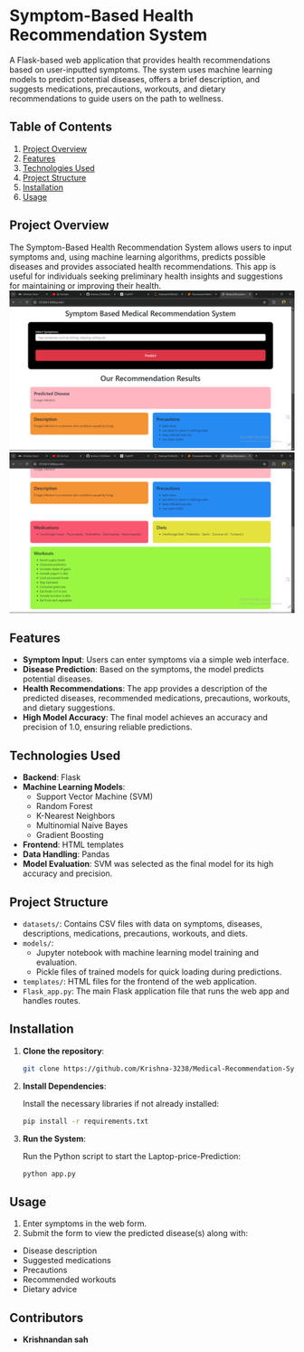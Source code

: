 # Symptom-Based Health Recommendation System

A Flask-based web application that provides health recommendations based on user-inputted symptoms. The system uses machine learning models to predict potential diseases, offers a brief description, and suggests medications, precautions, workouts, and dietary recommendations to guide users on the path to wellness.

## Table of Contents
1. [Project Overview](#project-overview)
2. [Features](#features)
3. [Technologies Used](#technologies-used)
4. [Project Structure](#project-structure)
5. [Installation](#installation)
6. [Usage](#usage)


## Project Overview

The Symptom-Based Health Recommendation System allows users to input symptoms and, using machine learning algorithms, predicts possible diseases and provides associated health recommendations. This app is useful for individuals seeking preliminary health insights and suggestions for maintaining or improving their health.
![Sample Output](https://github.com/Krishna-3238/Medical-Recommendation-System/blob/main/output%201.png)
![Sample Output](https://github.com/Krishna-3238/Medical-Recommendation-System/blob/main/output%202.png)


## Features

- **Symptom Input**: Users can enter symptoms via a simple web interface.
- **Disease Prediction**: Based on the symptoms, the model predicts potential diseases.
- **Health Recommendations**: The app provides a description of the predicted diseases, recommended medications, precautions, workouts, and dietary suggestions.
- **High Model Accuracy**: The final model achieves an accuracy and precision of 1.0, ensuring reliable predictions.

## Technologies Used

- **Backend**: Flask
- **Machine Learning Models**: 
  - Support Vector Machine (SVM)
  - Random Forest
  - K-Nearest Neighbors
  - Multinomial Naive Bayes
  - Gradient Boosting
- **Frontend**: HTML templates
- **Data Handling**: Pandas
- **Model Evaluation**: SVM was selected as the final model for its high accuracy and precision.

## Project Structure

- `datasets/`: Contains CSV files with data on symptoms, diseases, descriptions, medications, precautions, workouts, and diets.
- `models/`: 
  - Jupyter notebook with machine learning model training and evaluation.
  - Pickle files of trained models for quick loading during predictions.
- `templates/`: HTML files for the frontend of the web application.
- `Flask_app.py`: The main Flask application file that runs the web app and handles routes.

## Installation

1. **Clone the repository**:
   ```bash
   git clone https://github.com/Krishna-3238/Medical-Recommendation-System.git
   
2. **Install Dependencies**:

   Install the necessary libraries if not already installed:

   ```bash
   pip install -r requirements.txt
   ```

3. **Run the System**:

   Run the Python script to start the Laptop-price-Prediction:

   ```bash
   python app.py
   ```
## Usage
1. Enter symptoms in the web form.
2. Submit the form to view the predicted disease(s) along with:
  - Disease description
  - Suggested medications
  - Precautions
  - Recommended workouts
  - Dietary advice

## Contributors
- **Krishnandan sah**
